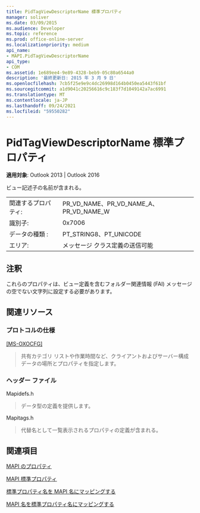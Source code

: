 ```yaml
---
title: PidTagViewDescriptorName 標準プロパティ
manager: soliver
ms.date: 03/09/2015
ms.audience: Developer
ms.topic: reference
ms.prod: office-online-server
ms.localizationpriority: medium
api_name:
- MAPI.PidTagViewDescriptorName
api_type:
- COM
ms.assetid: 1e689ee4-9e89-4328-beb9-05c80a6544a0
description: '最終更新日: 2015 年 3 月 9 日'
ms.openlocfilehash: 7cb5f25e9e9c4dc26998d164b0450ea5443f61bf
ms.sourcegitcommit: a1d9041c20256616c9c183f7d1049142a7ac6991
ms.translationtype: MT
ms.contentlocale: ja-JP
ms.lasthandoff: 09/24/2021
ms.locfileid: "59550282"
---
```

# <a name="pidtagviewdescriptorname-canonical-property"></a>PidTagViewDescriptorName 標準プロパティ

  
  
**適用対象**: Outlook 2013 | Outlook 2016 
  
ビュー記述子の名前が含まれる。
  
|||
|:-----|:-----|
|関連するプロパティ:  <br/> |PR_VD_NAME、PR_VD_NAME_A、PR_VD_NAME_W  <br/> |
|識別子:  <br/> |0x7006  <br/> |
|データの種類 :   <br/> |PT_STRING8、PT_UNICODE  <br/> |
|エリア:  <br/> |メッセージ クラス定義の送信可能  <br/> |
   
## <a name="remarks"></a>注釈

これらのプロパティは、ビュー定義を含むフォルダー関連情報 (FAI) メッセージの空でない文字列に設定する必要があります。
  
## <a name="related-resources"></a>関連リソース

### <a name="protocol-specifications"></a>プロトコルの仕様

[[MS-OXOCFG]](https://msdn.microsoft.com/library/7d466dd5-c156-4da9-9a01-75c78e7e1a67%28Office.15%29.aspx)
  
> 共有カテゴリ リストや作業時間など、クライアントおよびサーバー構成データの場所とプロパティを指定します。
    
### <a name="header-files"></a>ヘッダー ファイル

Mapidefs.h
  
> データ型の定義を提供します。
    
Mapitags.h
  
> 代替名として一覧表示されるプロパティの定義が含まれる。
    
## <a name="see-also"></a>関連項目



[MAPI のプロパティ](mapi-properties.md)
  
[MAPI 標準プロパティ](mapi-canonical-properties.md)
  
[標準プロパティ名を MAPI 名にマッピングする](mapping-canonical-property-names-to-mapi-names.md)
  
[MAPI 名を標準プロパティ名にマッピングする](mapping-mapi-names-to-canonical-property-names.md)

